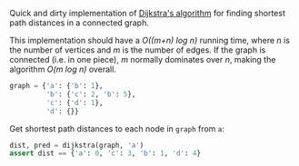 Quick and dirty implementation of [Dijkstra's algorithm](http://en.wikipedia.org/wiki/Dijkstra's_algorithm) for finding shortest path distances in a connected graph.

This implementation should have a *O((m+n) log n)* running time, where *n* is the number of
vertices and *m* is the number of edges. If the graph is connected (i.e. in one piece), *m* normally dominates over *n*, making the algorithm *O(m log n)* overall.


```python
graph = {'a': {'b': 1}, 
         'b': {'c': 2, 'b': 5}, 
         'c': {'d': 1},
         'd': {}}
```

Get shortest path distances to each node in `graph` from `a`:

```python
dist, pred = dijkstra(graph, 'a') 
assert dist == {'a': 0, 'c': 3, 'b': 1, 'd': 4}
```
